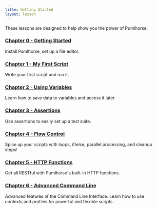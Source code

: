 ```yaml
---
title: Getting Started
layout: lesson
---
```


These lessons are designed to help show you the power of Pumlhorse.

### [Chapter 0 - Getting Started](./lesson0_gettingStarted)

Install Pumlhorse, set up a file editor.

### [Chapter 1 - My First Script](./lesson1_myFirstScript)

Write your first script and run it.

### [Chapter 2 - Using Variables](./lesson2_usingVariables)

Learn how to save data to variables and access it later.

### [Chapter 3 - Assertions](./lesson3_assertions)

Use assertions to easily set up a test suite.

### [Chapter 4 - Flow Control](./lesson4_flowControl)

Spice up your scripts with loops, if/else, parallel processing, and cleanup steps!

### [Chapter 5 - HTTP Functions](./lesson5_httpFunctions)

Get all RESTful with Pumlhorse's built-in HTTP functions.

### [Chapter 6 - Advanced Command Line](./lesson6_advancedCommandLine)

Advanced features of the Command Line Interface. Learn how to use contexts and profiles for powerful and flexible scripts.



